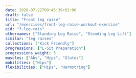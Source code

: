 ```yaml
---
date: 2020-07-22T09:45:39+01:00
draft: false
title: "Front leg raise"
url: "/exercises/front-leg-raise-workout-exercise"
eid: "f-leg-rais"
othernames: ["Standing Leg Raise", "Standing Leg Lift"]
similar: "leg raises"
collections: ["Kick Friendly"]
progressions: ["L-Sit Preparation"]
progressions_weight: 5
muscles: ["Abs", "Hips", "Glutes"]
mobilities: ["Hips"]
flexibilities: ["Hips", "Harmstring"]
---
```

